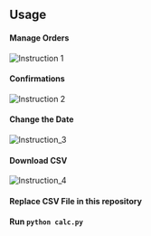 ## Usage

#### Manage Orders
![Instruction 1](https://raw.githubusercontent.com/mattlau1/commsec-total-profit-loss/main/images/Screenshot_1.jpg)

#### Confirmations
![Instruction 2](https://raw.githubusercontent.com/mattlau1/commsec-total-profit-loss/main/images/Screenshot_2.jpg)

#### Change the Date
![Instruction_3](https://raw.githubusercontent.com/mattlau1/commsec-total-profit-loss/main/images/Screenshot_3.jpg)

#### Download CSV
![Instruction_4](https://raw.githubusercontent.com/mattlau1/commsec-total-profit-loss/main/images/Screenshot_4.jpg)

#### Replace CSV File in this repository

#### Run `python calc.py`
